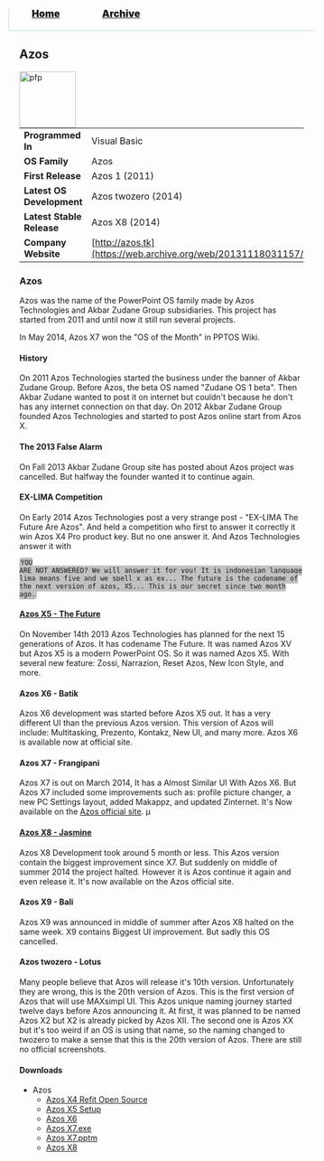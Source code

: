 <blockquote style="background: #0000;border-bottom: 1px solid #B2D2E1;height: 30px;margin: 0 -20px 20px;padding: 0px 20px 9px 40px;">
  <p style=""><a href="https://quintenvandamme.github.io/pptos-wiki/" style="font-size: 17px;font-weight: 900;font-style: normal;text-shadow: rgba(255,255,255,0.9) 0 1px 0;">Home</a>&nbsp;&nbsp;&nbsp;&nbsp;&nbsp;&nbsp;&nbsp;&nbsp;&nbsp;&nbsp;&nbsp;&nbsp;&nbsp;&nbsp;&nbsp;&nbsp;&nbsp;&nbsp;
    <a href="https://quintenvandamme.github.io/pptos-wiki/archive/" style="font-size: 17px;font-weight: 900;font-style: normal;text-shadow: rgba(255,255,255,0.9) 0 1px 0;">Archive</a>
  </p>
</blockquote>

## Azos

<a>
  <img align="left" height="100" alt="pfp" src="https://user-images.githubusercontent.com/58103738/133892596-de4e28c3-31c7-40d1-92f5-e08d74df7598.png" />
</a>

|                           |                               |
| ------------------------- | ----------------------------- |
| **Programmed In**         | Visual Basic                  |
| **OS Family**             | Azos                          |
| **First Release**         | Azos 1 (2011)                 |
| **Latest OS Development** | Azos twozero (2014)           |
| **Latest Stable Release** | Azos X8 (2014)                |
| **Company Website**       | [http://azos.tk](https://web.archive.org/web/20131118031157/http://azos.tk/)|

### Azos

Azos was the name of the PowerPoint OS family made by Azos Technologies and Akbar Zudane Group subsidiaries. This project has started from 2011 and until now it still run several projects.

In May 2014, Azos X7 won the "OS of the Month" in PPTOS Wiki. 

#### History

On 2011 Azos Technologies started the business under the banner of Akbar Zudane Group. Before Azos, the beta OS named "Zudane OS 1 beta". Then Akbar Zudane wanted to post it on internet but couldn't because he don't has any internet connection on that day. On 2012 Akbar Zudane Group founded Azos Technologies and started to post Azos online start from Azos X. 

#### The 2013 False Alarm

On Fall 2013 Akbar Zudane Group site has posted about Azos project was cancelled. But halfway the founder wanted it to continue again.  

#### EX-LIMA Competition

On Early 2014 Azos Technologies post a very strange post - "EX-LIMA The Future Are Azos". And held a competition who first to answer it correctly it win Azos X4 Pro product key. But no one answer it. And Azos Technologies answer it with 

<code style="background: #c1c1c1;border-radius: 5px;padding: 2px;">YOU ARE NOT ANSWERED? We will answer it for you! It is indonesian language lima means five and we spell x as ex... The future is the codename of the next version of azos, X5... This is our secret since two month ago.</code>

#### [Azos X5 - The Future](https://quintenvandamme.github.io/pptos-wiki/wiki/Azos/Azos_X5)

On November 14th 2013 Azos Technologies has planned for the next 15 generations of Azos. It has codename The Future. It was named Azos XV but Azos X5 is a modern PowerPoint OS. So it was named Azos X5. With several new feature: Zossi, Narrazion, Reset Azos, New Icon Style, and more.

#### Azos X6 - Batik

Azos X6 development was started before Azos X5 out. It has a very different UI than the previous Azos version. This version of Azos will include: Multitasking, Prezento, Kontakz, New UI, and many more. Azos X6 is available now at official site. 

#### Azos X7 - Frangipani

Azos X7 is out on March 2014, It has a Almost Similar UI With Azos X6. But Azos X7 included some improvements such as: profile picture changer, a new PC Settings layout, added Makappz, and updated Zinternet. It's Now available on the [Azos official site](https://web.archive.org/web/20141219222722/http://azos.weebly.com/). µ

#### [Azos X8 - Jasmine](https://quintenvandamme.github.io/pptos-wiki/wiki/Azos/Azos_X8)

Azos X8 Development took around 5 month or less. This Azos version contain the biggest improvement since X7. But suddenly on middle of summer 2014 the project halted. However it is Azos continue it again and even release it. It's now available on the Azos official site. 

#### Azos X9 - Bali

Azos X9 was announced in middle of summer after Azos X8 halted on the same week. X9 contains Biggest UI improvement. But sadly this OS cancelled. 


#### Azos twozero - Lotus

Many people believe that Azos will release it's 10th version. Unfortunately they are wrong, this is the 20th version of Azos. This is the first version of Azos that will use MAXsimpl UI. This Azos unique naming journey started twelve days before Azos announcing it. At first, it was planned to be named Azos X2 but X2 is already picked by Azos XII. The second one is Azos XX but it's too weird if an OS is using that name, so the naming changed to twozero to make a sense that this is the 20th version of Azos. There are still no official screenshots.

#### Downloads

- Azos
  - [Azos X4 Refit Open Source](https://archive.org/download/pptoswiki_archive_14_09_2021/pptoswiki_archive_14_09_2021.zip/Azos%2FAzos%20X4%20Refit%20Open%20Source.pptm)
  - [Azos X5 Setup](https://archive.org/download/pptoswiki_archive_14_09_2021/pptoswiki_archive_14_09_2021.zip/Azos%2FAzos%20X5%20Setup.exe)
  - [Azos X6](https://archive.org/download/pptoswiki_archive_14_09_2021/pptoswiki_archive_14_09_2021.zip/Azos%2FAzos%20X6.exe)
  - [Azos X7.exe](https://archive.org/download/pptoswiki_archive_14_09_2021/pptoswiki_archive_14_09_2021.zip/Azos%2FAzos%20X7.exe)
  - [Azos X7.pptm](https://archive.org/download/pptoswiki_archive_14_09_2021/pptoswiki_archive_14_09_2021.zip/Azos%2FAzos%20X7.ppsm)
  - [Azos X8](https://archive.org/download/pptoswiki_archive_14_09_2021/pptoswiki_archive_14_09_2021.zip/Azos%2FAzos%20X8.exe)

<body style="background-image: url(https://raw.githubusercontent.com/hexa-one/pptos-wiki/gh-pages/assets/background/background.png);background-repeat: no-repeat;background-attachment: fixed;background-size: cover;">